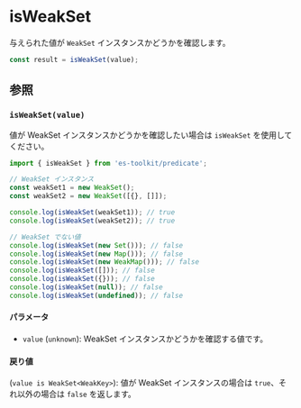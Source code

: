 # isWeakSet

与えられた値が `WeakSet` インスタンスかどうかを確認します。

```typescript
const result = isWeakSet(value);
```

## 参照

### `isWeakSet(value)`

値が WeakSet インスタンスかどうかを確認したい場合は `isWeakSet` を使用してください。

```typescript
import { isWeakSet } from 'es-toolkit/predicate';

// WeakSet インスタンス
const weakSet1 = new WeakSet();
const weakSet2 = new WeakSet([{}, []]);

console.log(isWeakSet(weakSet1)); // true
console.log(isWeakSet(weakSet2)); // true

// WeakSet でない値
console.log(isWeakSet(new Set())); // false
console.log(isWeakSet(new Map())); // false
console.log(isWeakSet(new WeakMap())); // false
console.log(isWeakSet([])); // false
console.log(isWeakSet({})); // false
console.log(isWeakSet(null)); // false
console.log(isWeakSet(undefined)); // false
```

#### パラメータ

- `value` (`unknown`): WeakSet インスタンスかどうかを確認する値です。

#### 戻り値

(`value is WeakSet<WeakKey>`): 値が WeakSet インスタンスの場合は `true`、それ以外の場合は `false` を返します。

